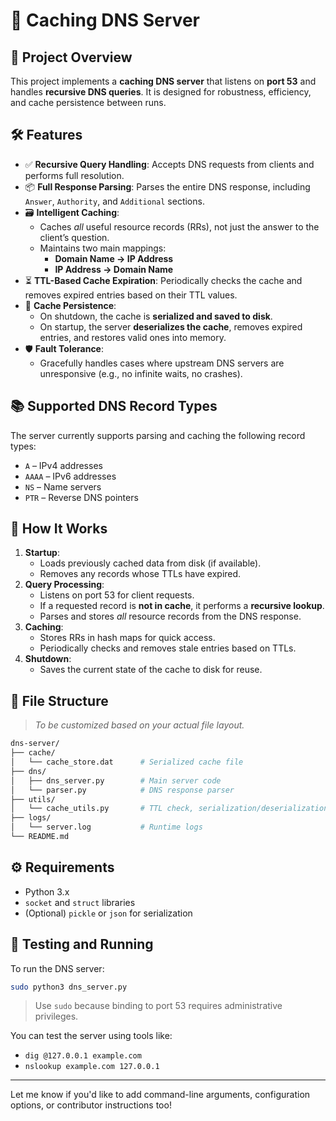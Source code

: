 
# 🧠 Caching DNS Server

## 📌 Project Overview

This project implements a **caching DNS server** that listens on **port 53** and handles **recursive DNS queries**. It is designed for robustness, efficiency, and cache persistence between runs.

## 🛠 Features

- ✅ **Recursive Query Handling**: Accepts DNS requests from clients and performs full resolution.
- 📦 **Full Response Parsing**: Parses the entire DNS response, including `Answer`, `Authority`, and `Additional` sections.
- 🗃 **Intelligent Caching**:
  - Caches *all* useful resource records (RRs), not just the answer to the client’s question.
  - Maintains two main mappings:
    - **Domain Name → IP Address**
    - **IP Address → Domain Name**
- ⏳ **TTL-Based Cache Expiration**: Periodically checks the cache and removes expired entries based on their TTL values.
- 💾 **Cache Persistence**:
  - On shutdown, the cache is **serialized and saved to disk**.
  - On startup, the server **deserializes the cache**, removes expired entries, and restores valid ones into memory.
- 🛡 **Fault Tolerance**:
  - Gracefully handles cases where upstream DNS servers are unresponsive (e.g., no infinite waits, no crashes).

## 📚 Supported DNS Record Types

The server currently supports parsing and caching the following record types:
- `A` – IPv4 addresses
- `AAAA` – IPv6 addresses
- `NS` – Name servers
- `PTR` – Reverse DNS pointers

## 🚀 How It Works

1. **Startup**:
   - Loads previously cached data from disk (if available).
   - Removes any records whose TTLs have expired.
2. **Query Processing**:
   - Listens on port 53 for client requests.
   - If a requested record is **not in cache**, it performs a **recursive lookup**.
   - Parses and stores *all* resource records from the DNS response.
3. **Caching**:
   - Stores RRs in hash maps for quick access.
   - Periodically checks and removes stale entries based on TTLs.
4. **Shutdown**:
   - Saves the current state of the cache to disk for reuse.

## 📂 File Structure

> _To be customized based on your actual file layout._

```bash
dns-server/
├── cache/
│   └── cache_store.dat      # Serialized cache file
├── dns/
│   ├── dns_server.py        # Main server code
│   └── parser.py            # DNS response parser
├── utils/
│   └── cache_utils.py       # TTL check, serialization/deserialization
├── logs/
│   └── server.log           # Runtime logs
└── README.md
```

## ⚙ Requirements

- Python 3.x
- `socket` and `struct` libraries
- (Optional) `pickle` or `json` for serialization

## 🧪 Testing and Running

To run the DNS server:
```bash
sudo python3 dns_server.py
```

> Use `sudo` because binding to port 53 requires administrative privileges.

You can test the server using tools like:
- `dig @127.0.0.1 example.com`
- `nslookup example.com 127.0.0.1`

---

Let me know if you'd like to add command-line arguments, configuration options, or contributor instructions too!
